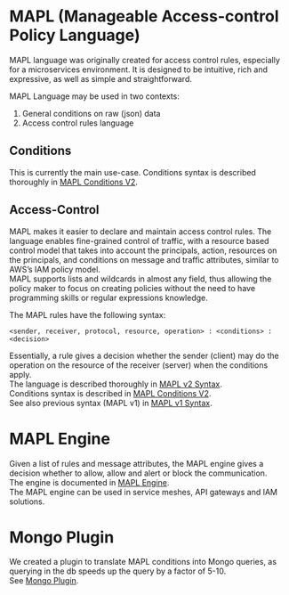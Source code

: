 # MAPL (Manageable Access-control Policy Language)

MAPL language was originally created for access control rules, especially for a microservices environment.
It is designed to be intuitive, rich and expressive, as well as simple and straightforward.

MAPL Language may be used in two contexts: 

1. General conditions on raw (json) data
2. Access control rules language

## Conditions

This is currently the main use-case.
Conditions syntax is described thoroughly in [MAPL Conditions V2](docs/MAPL_Conditions_v2.md).


## Access-Control


MAPL makes it easier to declare and maintain access control rules. The language enables fine-grained control of traffic, with a resource based control model that takes into account the principals, action, resources on the principals, and conditions on message and traffic attributes, similar to AWS’s IAM policy model.  
MAPL supports lists and wildcards in almost any field, thus allowing the policy maker to focus on creating policies without the need to have programming skills or regular expressions knowledge.


The MAPL rules have the following syntax:  

`<sender, receiver, protocol, resource, operation> : <conditions> : <decision>`

Essentially, a rule gives a decision whether the sender (client) may do the operation on the resource of the receiver (server) when the conditions apply.    
The language is described thoroughly in [MAPL v2 Syntax](docs/MAPL_SPEC_v2.md).   
Conditions syntax is described in [MAPL Conditions V2](docs/MAPL_Conditions_v2.md).    
See also previous syntax (MAPL v1) in [MAPL v1 Syntax](docs/MAPL_SPEC_v1.md).  

# MAPL Engine

Given a list of rules and message attributes, the MAPL engine gives a decision whether to allow, allow and alert or block the communication.  
The engine is documented in [MAPL Engine](docs/MAPL_ENGINE.md).  
The MAPL engine can be used in service meshes, API gateways and IAM solutions.  

# Mongo Plugin
We created a plugin to translate MAPL conditions into Mongo queries, as querying in the db speeds up the query by a factor of 5-10.  
See [Mongo Plugin](docs/Mongo_Plugin.md). 
